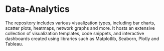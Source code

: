 # Data-Analytics
The repository includes various visualization types, including bar charts, scatter plots, heatmaps, network graphs and more. It hosts an extensive collection of visualization templates, code snippets, and interactive dashboards created using libraries such as Matplotlib, Seaborn, Plotly and Tableau.
